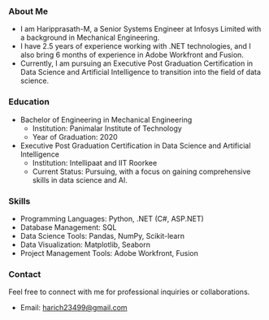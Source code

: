 ### About Me
- I am Haripprasath-M, a Senior Systems Engineer at Infosys Limited with a background in Mechanical Engineering.
- I have 2.5 years of experience working with .NET technologies, and I also bring 6 months of experience in Adobe Workfront and Fusion.
- Currently, I am pursuing an Executive Post Graduation Certification in Data Science and Artificial Intelligence to transition into the field of data science.

### Education
- Bachelor of Engineering in Mechanical Engineering
  - Institution: Panimalar Institute of Technology
  - Year of Graduation: 2020
- Executive Post Graduation Certification in Data Science and Artificial Intelligence
  - Institution: Intellipaat and IIT Roorkee
  - Current Status: Pursuing, with a focus on gaining comprehensive skills in data science and AI.
 
### Skills
- Programming Languages: Python, .NET (C#, ASP.NET)
- Database Management: SQL
- Data Science Tools: Pandas, NumPy, Scikit-learn
- Data Visualization: Matplotlib, Seaborn
- Project Management Tools: Adobe Workfront, Fusion

### Contact
Feel free to connect with me for professional inquiries or collaborations.
- Email: harich23499@gmail.com
<!---
Haripprasath-M/Haripprasath-M is a ✨ special ✨ repository because its `README.md` (this file) appears on your GitHub profile.
You can click the Preview link to take a look at your changes.
--->

